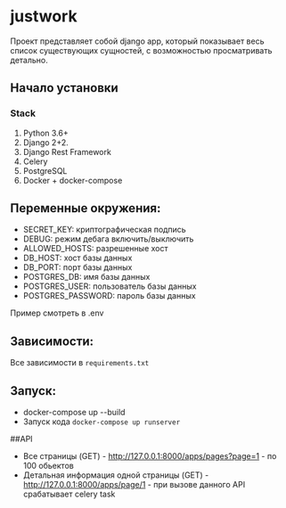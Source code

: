 # justwork
Проект представляет собой django app, который показывает весь список существующих сущностей,
с возможностью просматривать детально. 

## Начало установки

### Stack
1. Python 3.6+
2. Django 2+2.
3. Django Rest Framework
4. Celery
5. PostgreSQL
6. Docker + docker-compose

## Переменные окружения:

* SECRET_KEY: криптографическая подпись
* DEBUG: режим дебага включить/выключить
* ALLOWED_HOSTS: разрешенные хост
* DB_HOST: хост базы данных
* DB_PORT: порт базы данных
* POSTGRES_DB: имя базы данных
* POSTGRES_USER: пользователь базы данных
* POSTGRES_PASSWORD: пароль базы данных


Пример смотреть в .env

## Зависимости:
Все зависимости в `requirements.txt`

## Запуск:
* docker-compose up --build
* Запуск кода `docker-compose up runserver`

##API
* Все страницы (GET) - http://127.0.0.1:8000/apps/pages?page=1 - по 100 обьектов
* Детальная информация одной страницы (GET) - http://127.0.0.1:8000/apps/page/1 - при вызове данного API срабатывает celery task
